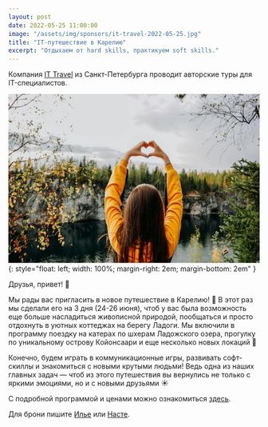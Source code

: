 ```yaml
---
layout: post
date: 2022-05-25 11:00:00
image: "/assets/img/sponsors/it-travel-2022-05-25.jpg"
title: "IT-путешествие в Карелию"
excerpt: "Отдыхаем от hard skills, практикуем soft skills."
---
```


Компания [IT Travel](https://t.me/it_travels_with_love) из Санкт-Петербурга проводит авторские
туры для IT-специалистов.

![Summer Merge](/assets/img/sponsors/it-travel-2022-05-25.jpg){: style="float: left; width: 100%; margin-right: 2em; margin-bottom: 2em" }

Друзья, привет! 👋

Мы рады вас пригласить в новое путешествие в Карелию! 🌲
В этот раз мы сделали его на 3 дня (24-26 июня), чтоб у вас была возможность еще больше насладиться живописной природой, пообщаться и просто отдохнуть в уютных коттеджах на берегу Ладоги.
Мы включили в программу поездку на катерах по шхерам Ладожского озера, прогулку по уникальному острову Койонсаари и еще несколько новых локаций 🎯

Конечно, будем играть в коммуникационные игры, развивать софт-скиллы и знакомиться с новыми крутыми людьми!
Ведь одна из наших главных задач — чтоб из этого путешествия вы вернулись не только с яркими эмоциями, но и с новыми друзьями ☀️

С подробной программой и ценами можно ознакомиться [здесь](https://telegra.ph/Programma-Kareliya-24-26-iyunya-05-24).

Для брони пишите [Илье](https://t.me/ilya_busnyuk) или [Насте](https://t.me/VerbitskayaAnastasiya).